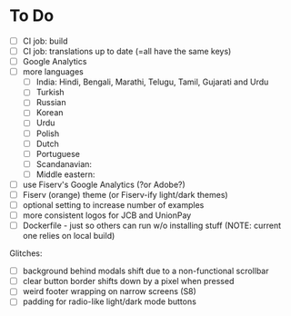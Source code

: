 # To Do

- [ ] CI job: build
- [ ] CI job: translations up to date (=all have the same keys)
- [ ] Google Analytics
- [ ] more languages
	- [ ] India: Hindi, Bengali, Marathi, Telugu, Tamil, Gujarati and Urdu
	- [ ] Turkish
	- [ ] Russian
	- [ ] Korean
	- [ ] Urdu
	- [ ] Polish
	- [ ] Dutch
	- [ ] Portuguese
	- [ ] Scandanavian:
	- [ ] Middle eastern:
- [ ] use Fiserv's Google Analytics (?or Adobe?)
- [ ] Fiserv (orange) theme (or Fiserv-ify light/dark themes)
- [ ] optional setting to increase number of examples
- [ ] more consistent logos for JCB and UnionPay
- [ ] Dockerfile - just so others can run w/o installing stuff (NOTE: current one relies on local build)

Glitches:
- [ ] background behind modals shift due to a non-functional scrollbar
- [ ] clear button border shifts down by a pixel when pressed
- [ ] weird footer wrapping on narrow screens (S8)
- [ ] padding for radio-like light/dark mode buttons
